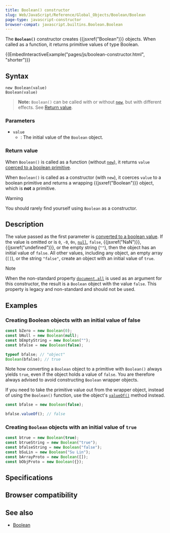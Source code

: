 ```yaml
---
title: Boolean() constructor
slug: Web/JavaScript/Reference/Global_Objects/Boolean/Boolean
page-type: javascript-constructor
browser-compat: javascript.builtins.Boolean.Boolean
---
```




The **`Boolean()`** constructor creates {{jsxref("Boolean")}} objects. When called as a function, it returns primitive values of type Boolean.

{{EmbedInteractiveExample("pages/js/boolean-constructor.html", "shorter")}}

## Syntax

```js-nolint
new Boolean(value)
Boolean(value)
```

> **Note:** `Boolean()` can be called with or without [`new`](/Web/JavaScript/Reference/Operators/new), but with different effects. See [Return value](#return_value).

### Parameters

- `value`
  - : The initial value of the `Boolean` object.

### Return value

When `Boolean()` is called as a function (without [`new`](/Web/JavaScript/Reference/Operators/new)), it returns `value` [coerced to a boolean primitive](/Web/JavaScript/Reference/Global_Objects/Boolean#boolean_coercion).

When `Boolean()` is called as a constructor (with `new`), it coerces `value` to a boolean primitive and returns a wrapping {{jsxref("Boolean")}} object, which is **not** a primitive.

> [!WARNING]
> You should rarely find yourself using `Boolean` as a constructor.

## Description

The value passed as the first parameter is [converted to a boolean value](/Web/JavaScript/Reference/Global_Objects/Boolean#boolean_coercion). If the value is omitted or is `0`, `-0`, `0n`, [`null`](/Web/JavaScript/Reference/Operators/null), `false`, {{jsxref("NaN")}}, {{jsxref("undefined")}}, or the empty string (`""`), then the object has an initial value of `false`. All other values, including any object, an empty array (`[]`), or the string `"false"`, create an object with an initial value of `true`.

> [!NOTE]
> When the non-standard property [`document.all`](/Web/API/Document/all) is used as an argument for this constructor, the result is a `Boolean` object with the value `false`. This property is legacy and non-standard and should not be used.

## Examples

### Creating Boolean objects with an initial value of false

```js
const bZero = new Boolean(0);
const bNull = new Boolean(null);
const bEmptyString = new Boolean("");
const bfalse = new Boolean(false);

typeof bfalse; // "object"
Boolean(bfalse); // true
```

Note how converting a `Boolean` object to a primitive with `Boolean()` always yields `true`, even if the object holds a value of `false`. You are therefore always advised to avoid constructing `Boolean` wrapper objects.

If you need to take the primitive value out from the wrapper object, instead of using the `Boolean()` function, use the object's [`valueOf()`](/Web/JavaScript/Reference/Global_Objects/Boolean/valueOf) method instead.

```js
const bfalse = new Boolean(false);

bfalse.valueOf(); // false
```

### Creating `Boolean` objects with an initial value of `true`

```js
const btrue = new Boolean(true);
const btrueString = new Boolean("true");
const bfalseString = new Boolean("false");
const bSuLin = new Boolean("Su Lin");
const bArrayProto = new Boolean([]);
const bObjProto = new Boolean({});
```

## Specifications



## Browser compatibility



## See also

- [Boolean](/Glossary/Boolean)
